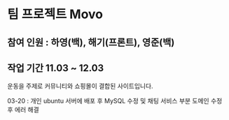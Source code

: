 <h1>팀 프로젝트 Movo</h1>

<h2>참여 인원 : 하영(백), 해기(프론트), 영준(백)</h2>

<h2>작업 기간 11.03 ~ 12.03</h2>

<p>운동을 주제로 커뮤니티와 쇼핑몰이 결합된 사이트입니다.</p>

<p>03-20 : 개인 ubuntu 서버에 배포 후 MySQL 수정 및 채팅 서비스 부분 도메인 수정 후 에러 해결</p>
